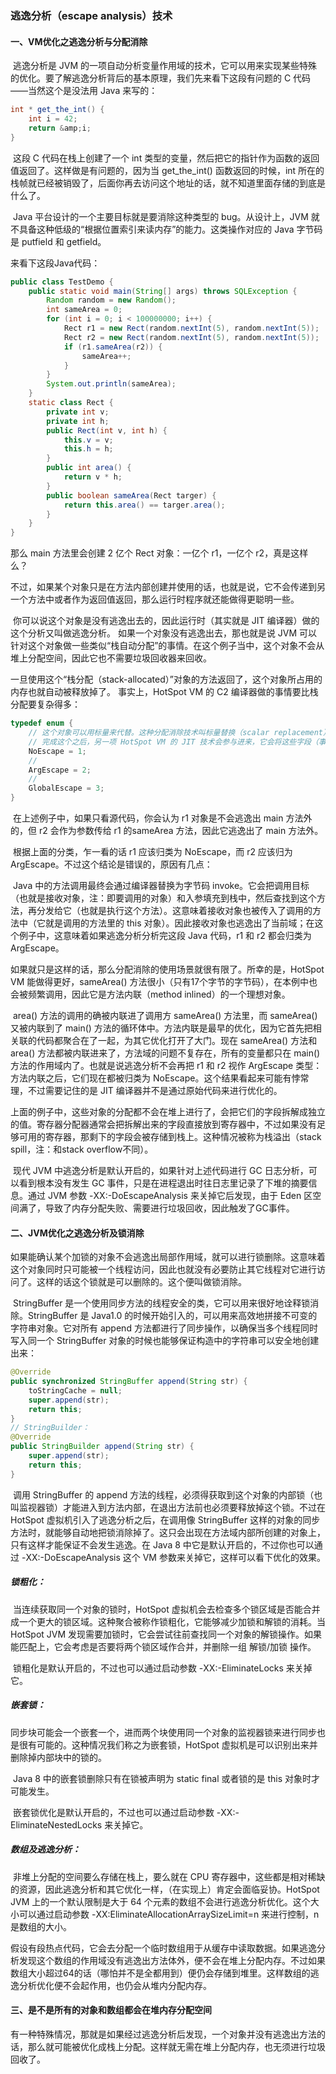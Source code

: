 ### 逃逸分析（escape analysis）技术

#### 一、VM优化之逃逸分析与分配消除

​	逃逸分析是 JVM 的一项自动分析变量作用域的技术，它可以用来实现某些特殊的优化。要了解逃逸分析背后的基本原理，我们先来看下这段有问题的 C 代码——当然这个是没法用 Java 来写的：

```java
int * get_the_int() {
	int i = 42;
	return &amp;i;
}
```

​	这段 C 代码在栈上创建了一个 int 类型的变量，然后把它的指针作为函数的返回值返回了。这样做是有问题的，因为当 get_the_int() 函数返回的时候，int 所在的栈帧就已经被销毁了，后面你再去访问这个地址的话，就不知道里面存储的到底是什么了。

​	Java 平台设计的一个主要目标就是要消除这种类型的 bug。从设计上，JVM 就不具备这种低级的“根据位置索引来读内存”的能力。这类操作对应的 Java 字节码是 putfield 和 getfield。

来看下这段Java代码：

```java
public class TestDemo {
    public static void main(String[] args) throws SQLException {
        Random random = new Random();
        int sameArea = 0;
        for (int i = 0; i < 100000000; i++) {
            Rect r1 = new Rect(random.nextInt(5), random.nextInt(5));
            Rect r2 = new Rect(random.nextInt(5), random.nextInt(5));
            if (r1.sameArea(r2)) {
                sameArea++;
            }
        }
        System.out.println(sameArea);
    }
    static class Rect {
        private int v;
        private int h;
        public Rect(int v, int h) {
            this.v = v;
            this.h = h;
        }
        public int area() {
            return v * h;
        }
        public boolean sameArea(Rect targer) {
            return this.area() == targer.area();
        }
    }
}
```

那么 main 方法里会创建 2 亿个 Rect 对象：一亿个 r1，一亿个 r2，真是这样么？

​	不过，如果某个对象只是在方法内部创建并使用的话，也就是说，它不会传递到另一个方法中或者作为返回值返回，那么运行时程序就还能做得更聪明一些。

​	你可以说这个对象是没有逃逸出去的，因此运行时（其实就是 JIT 编译器）做的这个分析又叫做逃逸分析。
如果一个对象没有逃逸出去，那也就是说 JVM 可以针对这个对象做一些类似“栈自动分配”的事情。在这个例子当中，这个对象不会从堆上分配空间，因此它也不需要垃圾回收器来回收。

​	一旦使用这个“栈分配（stack-allocated）”对象的方法返回了，这个对象所占用的内存也就自动被释放掉了。
事实上，HotSpot VM 的 C2 编译器做的事情要比栈分配要复杂得多：

```c++
typedef enum {
	// 这个对象可以用标量来代替。这种分配消除技术叫标量替换（scalar replacement）。这意味着这个对象会被拆解成它的构成字段，这就相当于分配对象的操作变成了在方法内部创建多个局部变量。
	// 完成这个之后，另一项 HotSpot VM 的 JIT 技术会参与进来，它会将这些字段（事实上已经是局部变量了）存储到 CPU 的寄存器中（如果有必要就存储在栈上）。
	NoEscape = 1;
	//
	ArgEscape = 2;
	//
	GlobalEscape = 3;
}
```

​	在上述例子中，如果只看源代码，你会认为 r1 对象是不会逃逸出 main 方法外的，但 r2 会作为参数传给 r1 的sameArea 方法，因此它逃逸出了 main 方法外。

​	根据上面的分类，乍一看的话 r1 应该归类为 NoEscape，而 r2 应该归为 ArgEscape。不过这个结论是错误的，原因有几点：

​	Java 中的方法调用最终会通过编译器替换为字节码 invoke。它会把调用目标（也就是接收对象，注：即要调用的对象）和入参填充到栈中，然后查找到这个方法，再分发给它（也就是执行这个方法）。这意味着接收对象也被传入了调用的方法中（它就是调用的方法里的 this 对象）。因此接收对象也逃逸出了当前域；在这个例子中，这意味着如果逃逸分析分析完这段 Java 代码，r1 和 r2 都会归类为 ArgEscape。

​	如果就只是这样的话，那么分配消除的使用场景就很有限了。所幸的是，HotSpot VM 能做得更好，sameArea() 方法很小（只有17个字节的字节码），在本例中也会被频繁调用，因此它是方法内联（method inlined）的一个理想对象。 

​	area() 方法的调用的确被内联进了调用方 sameArea() 方法里，而 sameArea() 又被内联到了 main() 方法的循环体中。方法内联是最早的优化，因为它首先把相关联的代码都聚合在了一起，为其它优化打开了大门。现在 sameArea() 方法和 area() 方法都被内联进来了，方法域的问题不复存在，所有的变量都只在 main() 方法的作用域内了。也就是说逃逸分析不会再把 r1 和 r2 视作 ArgEscape 类型：方法内联之后，它们现在都被归类为 NoEscape。这个结果看起来可能有悖常理，不过需要记住的是 JIT 编译器并不是通过原始代码来进行优化的。

​	上面的例子中，这些对象的分配都不会在堆上进行了，会把它们的字段拆解成独立的值。寄存器分配器通常会把拆解出来的字段直接放到寄存器中，不过如果没有足够可用的寄存器，那剩下的字段会被存储到栈上。这种情况被称为栈溢出（stack spill，注：和stack overflow不同）。

​	现代 JVM 中逃逸分析是默认开启的，如果针对上述代码进行 GC 日志分析，可以看到根本没有发生 GC 事件，只是在进程退出时往日志里记录了下堆的摘要信息。通过 JVM 参数 -XX:-DoEscapeAnalysis 来关掉它后发现，由于 Eden 区空间满了，导致了内存分配失败、需要进行垃圾回收，因此触发了GC事件。

#### 二、JVM优化之逃逸分析及锁消除

​	如果能确认某个加锁的对象不会逃逸出局部作用域，就可以进行锁删除。这意味着这个对象同时只可能被一个线程访问，因此也就没有必要防止其它线程对它进行访问了。这样的话这个锁就是可以删除的。这个便叫做锁消除。

​	StringBuffer 是一个使用同步方法的线程安全的类，它可以用来很好地诠释锁消除。StringBuffer 是 Java1.0 的时候开始引入的，可以用来高效地拼接不可变的字符串对象。它对所有 append 方法都进行了同步操作，以确保当多个线程同时写入同一个 StringBuffer 对象的时候也能够保证构造中的字符串可以安全地创建出来：

```java
@Override
public synchronized StringBuffer append(String str) {
    toStringCache = null;
    super.append(str);
    return this;
}
// StringBuilder：
@Override
public StringBuilder append(String str) {
    super.append(str);
    return this;
}
```

​	调用 StringBuffer 的 append 方法的线程，必须得获取到这个对象的内部锁（也叫监视器锁）才能进入到方法内部，在退出方法前也必须要释放掉这个锁。不过在 HotSpot 虚拟机引入了逃逸分析之后，在调用像 StringBuffer 这样的对象的同步方法时，就能够自动地把锁消除掉了。这只会出现在方法域内部所创建的对象上，只有这样才能保证不会发生逃逸。在 Java 8 中它是默认开启的，不过你也可以通过 -XX:-DoEscapeAnalysis 这个 VM 参数来关掉它，这样可以看下优化的效果。

##### 锁粗化：

​	当连续获取同一个对象的锁时，HotSpot 虚拟机会去检查多个锁区域是否能合并成一个更大的锁区域。这种聚合被称作锁粗化，它能够减少加锁和解锁的消耗。当 HotSpot JVM 发现需要加锁时，它会尝试往前查找同一个对象的解锁操作。如果能匹配上，它会考虑是否要将两个锁区域作合并，并删除一组 解锁/加锁 操作。

​	锁粗化是默认开启的，不过也可以通过启动参数 -XX:-EliminateLocks 来关掉它。

##### 嵌套锁：

​	同步块可能会一个嵌套一个，进而两个块使用同一个对象的监视器锁来进行同步也是很有可能的。这种情况我们称之为嵌套锁，HotSpot 虚拟机是可以识别出来并删除掉内部块中的锁的。

​	Java 8 中的嵌套锁删除只有在锁被声明为 static final 或者锁的是 this 对象时才可能发生。

​	嵌套锁优化是默认开启的，不过也可以通过启动参数 -XX:-EliminateNestedLocks 来关掉它。

##### 数组及逃逸分析：

​	非堆上分配的空间要么存储在栈上，要么就在 CPU 寄存器中，这些都是相对稀缺的资源，因此逃逸分析和其它优化一样，（在实现上）肯定会面临妥协。HotSpot JVM 上的一个默认限制是大于 64 个元素的数组不会进行逃逸分析优化。这个大小可以通过启动参数 -XX:EliminateAllocationArraySizeLimit=n 来进行控制，n 是数组的大小。

​	假设有段热点代码，它会去分配一个临时数组用于从缓存中读取数据。如果逃逸分析发现这个数组的作用域没有逃逸出方法体外，便不会在堆上分配内存。不过如果数组大小超过64的话（哪怕并不是全都用到）便仍会存储到堆里。这样数组的逃逸分析优化便不会起作用，也仍会从堆内分配内存。

#### 三、是不是所有的对象和数组都会在堆内存分配空间

​	有一种特殊情况，那就是如果经过逃逸分析后发现，一个对象并没有逃逸出方法的话，那么就可能被优化成栈上分配。这样就无需在堆上分配内存，也无须进行垃圾回收了。
